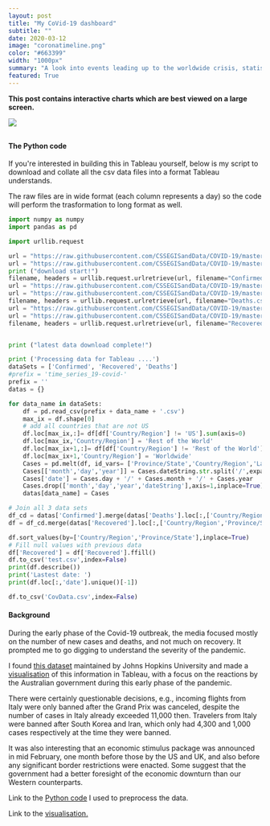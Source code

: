 ```yaml
---
layout: post
title: "My CoVid-19 dashboard"
subtitle: ""
date: 2020-03-12
image: "coronatimeline.png"
color: "#663399"
width: "1000px"
summary: "A look into events leading up to the worldwide crisis, statistics for all countries, with a particular focus on Australia and our response."
featured: True
---
```

**This post contains interactive charts which are best viewed on a large screen.**

<div class='tableauPlaceholder' id='viz1586685144652' style='position: relative; display: block; margin-bottom: 30px;'><noscript><a href='#'><img alt=' ' src='https:&#47;&#47;public.tableau.com&#47;static&#47;images&#47;Co&#47;CoVtrends&#47;CoV-19-story&#47;1_rss.png' style='border: none' /></a></noscript><object class='tableauViz'  style='display:none;'><param name='host_url' value='https%3A%2F%2Fpublic.tableau.com%2F' /> <param name='embed_code_version' value='3' /> <param name='site_root' value='' /><param name='name' value='CoVtrends&#47;CoV-19-story' /><param name='tabs' value='no' /><param name='toolbar' value='yes' /><param name='static_image' value='https:&#47;&#47;public.tableau.com&#47;static&#47;images&#47;Co&#47;CoVtrends&#47;CoV-19-story&#47;1.png' /> <param name='animate_transition' value='yes' /><param name='display_static_image' value='yes' /><param name='display_spinner' value='yes' /><param name='display_overlay' value='yes' /><param name='display_count' value='yes' /><param name='filter' value='publish=yes' /></object></div>                

<script type='text/javascript'>                    var divElement = document.getElementById('viz1586685144652');                    var vizElement = divElement.getElementsByTagName('object')[0];                    vizElement.style.width='1000px';vizElement.style.height='827px';                    var scriptElement = document.createElement('script');                    scriptElement.src = 'https://public.tableau.com/javascripts/api/viz_v1.js';                    vizElement.parentNode.insertBefore(scriptElement, vizElement);             
   </script>

#### The Python code

If you're interested in building this in Tableau yourself, below is my script to download and collate all the csv data files into a format Tableau understands.

The raw files are in wide format (each column represents a day) so the code will perform the trasformation to long format as well.


```python
import numpy as numpy
import pandas as pd

import urllib.request

url = "https://raw.githubusercontent.com/CSSEGISandData/COVID-19/master/csse_covid_19_data/csse_covid_19_time_series/time_series_19-covid-Confirmed.csv"
url = "https://raw.githubusercontent.com/CSSEGISandData/COVID-19/master/csse_covid_19_data/csse_covid_19_time_series/time_series_covid19_confirmed_global.csv"
print ("download start!")
filename, headers = urllib.request.urlretrieve(url, filename="Confirmed.csv")
url = "https://raw.githubusercontent.com/CSSEGISandData/COVID-19/master/csse_covid_19_data/csse_covid_19_time_series/time_series_19-covid-Deaths.csv"
url = "https://raw.githubusercontent.com/CSSEGISandData/COVID-19/master/csse_covid_19_data/csse_covid_19_time_series/time_series_covid19_deaths_global.csv"
filename, headers = urllib.request.urlretrieve(url, filename="Deaths.csv")
url = "https://raw.githubusercontent.com/CSSEGISandData/COVID-19/master/csse_covid_19_data/csse_covid_19_time_series/time_series_19-covid-Recovered.csv"
url = "https://raw.githubusercontent.com/CSSEGISandData/COVID-19/master/csse_covid_19_data/csse_covid_19_time_series/time_series_covid19_recovered_global.csv"
filename, headers = urllib.request.urlretrieve(url, filename="Recovered.csv")


print ("latest data download complete!")

print ('Processing data for Tableau ....')
dataSets = ['Confirmed', 'Recovered', 'Deaths']
#prefix = 'time_series_19-covid-'
prefix = ''
datas = {}

for data_name in dataSets:
    df = pd.read_csv(prefix + data_name + '.csv')
    max_ix = df.shape[0]
    # add all countries that are not US
    df.loc[max_ix,:]= df[df['Country/Region'] != 'US'].sum(axis=0)
    df.loc[max_ix,'Country/Region'] = 'Rest of the World'
    df.loc[max_ix+1,:]= df[df['Country/Region'] != 'Rest of the World'].sum(axis=0)
    df.loc[max_ix+1,'Country/Region'] = 'Worldwide'
    Cases = pd.melt(df, id_vars= ['Province/State','Country/Region','Lat','Long'],var_name='dateString',value_name=data_name)
    Cases[['month','day','year']] = Cases.dateString.str.split('/',expand=True)
    Cases['date'] = Cases.day + '/' + Cases.month + '/' + Cases.year
    Cases.drop(['month','day','year','dateString'],axis=1,inplace=True)
    datas[data_name] = Cases

# Join all 3 data sets
df_cd = datas['Confirmed'].merge(datas['Deaths'].loc[:,['Country/Region','Province/State','date','Deaths']], on=['Country/Region','Province/State', 'date'], how='left')
df = df_cd.merge(datas['Recovered'].loc[:,['Country/Region','Province/State','date','Recovered']], on=['Country/Region', 'Province/State','date'], how='outer')

df.sort_values(by=['Country/Region','Province/State'],inplace=True)
# Fill null values with previous data
df['Recovered'] = df['Recovered'].ffill()
df.to_csv('test.csv',index=False)
print(df.describe())
print('Lastest date: ')
print(df.loc[:,'date'].unique()[-1])

df.to_csv('CovData.csv',index=False)
```

#### Background
During the early phase of the Covid-19 outbreak, the media focused mostly on the number of new cases and deaths, and not much on recovery. It prompted me to go digging to understand the severity of the pandemic.

I found [this dataset](https://github.com/CSSEGISandData/COVID-19) maintained by Johns Hopkins University and made a [visualisation](https://public.tableau.com/profile/tri1422#!/vizhome/CoVtrends/CoV-19-story?publish=yes) of this information in Tableau, with a focus on the reactions by the Australian government during this early phase of the pandemic. 

There were certainly questionable decisions, e.g., incoming flights from Italy were only banned after the Grand Prix was canceled, despite the number of cases in Italy already exceeded 11,000 then. Travelers from Italy were banned after South Korea and Iran, which only had 4,300 and 1,000 cases respectively at the time they were banned. 

It was also interesting that an economic stimulus package was announced in mid February, one month before those by the US and UK, and also before any significant border restrictions were enacted. Some suggest that the government had a better foresight of the economic downturn than our Western counterparts.

Link to the [Python code](https://github.com/tri47/CoVid-19-trends) I used to preprocess the data. 

Link to the [visualisation.](https://public.tableau.com/profile/tri1422#!/vizhome/CoVtrends/CoV-19-story?publish=yes) 
